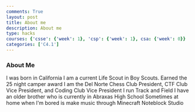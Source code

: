 ```yaml
---
comments: True
layout: post
title: About me
description: About me
type: hacks
courses: {'csse': {'week': 1}, 'csp': {'week': 1}, csa: {'week': 0}}
categories: ['C4.1']
---
```


### About Me
I was born in California
I am a current Life Scout in Boy Scouts. Earned the 25 night camper award
I am the Del Norte Chess Club President, CTF Club Vice President, and Coding Club Vice President
I run Track and Field
I have an older brother who is currently in Abraxas High School
Sometimes at home when I'm bored is make music through Minecraft Noteblock Studio
